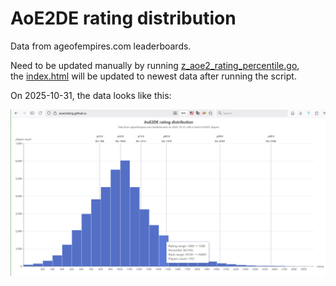 # AoE2DE rating distribution

Data from ageofempires.com leaderboards.

Need to be updated manually by running [z_aoe2_rating_percentile.go](z_aoe2_rating_percentile.go),  
the [index.html](index.html) will be updated to newest data after running the script.

On 2025-10-31, the data looks like this:

[![AoE2DE rating distribution](screenshot_202510.jpg)](screenshot_202510.jpg)

